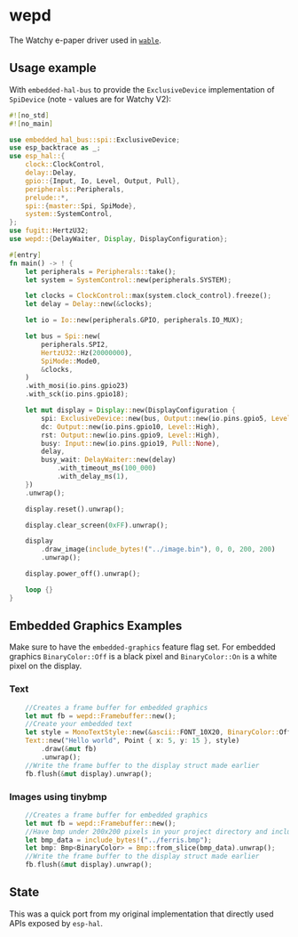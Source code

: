 # wepd

The Watchy e-paper driver used in [`wable`](https://github.com/invpt/wable).

## Usage example

With `embedded-hal-bus` to provide the `ExclusiveDevice` implementation of `SpiDevice` (note - values are for Watchy V2):
```rust
#![no_std]
#![no_main]

use embedded_hal_bus::spi::ExclusiveDevice;
use esp_backtrace as _;
use esp_hal::{
    clock::ClockControl,
    delay::Delay,
    gpio::{Input, Io, Level, Output, Pull},
    peripherals::Peripherals,
    prelude::*,
    spi::{master::Spi, SpiMode},
    system::SystemControl,
};
use fugit::HertzU32;
use wepd::{DelayWaiter, Display, DisplayConfiguration};

#[entry]
fn main() -> ! {
    let peripherals = Peripherals::take();
    let system = SystemControl::new(peripherals.SYSTEM);

    let clocks = ClockControl::max(system.clock_control).freeze();
    let delay = Delay::new(&clocks);

    let io = Io::new(peripherals.GPIO, peripherals.IO_MUX);

    let bus = Spi::new(
        peripherals.SPI2,
        HertzU32::Hz(20000000),
        SpiMode::Mode0,
        &clocks,
    )
    .with_mosi(io.pins.gpio23)
    .with_sck(io.pins.gpio18);

    let mut display = Display::new(DisplayConfiguration {
        spi: ExclusiveDevice::new(bus, Output::new(io.pins.gpio5, Level::High), delay).unwrap(),
        dc: Output::new(io.pins.gpio10, Level::High),
        rst: Output::new(io.pins.gpio9, Level::High),
        busy: Input::new(io.pins.gpio19, Pull::None),
        delay,
        busy_wait: DelayWaiter::new(delay)
            .with_timeout_ms(100_000)
            .with_delay_ms(1),
    })
    .unwrap();

    display.reset().unwrap();

    display.clear_screen(0xFF).unwrap();

    display
        .draw_image(include_bytes!("../image.bin"), 0, 0, 200, 200)
        .unwrap();

    display.power_off().unwrap();

    loop {}
}
```

## Embedded Graphics Examples
Make sure to have the `embedded-graphics` feature flag set. For embedded graphics `BinaryColor::Off` is a black pixel and `BinaryColor::On` is a white pixel on the display.

### Text
```rust
    //Creates a frame buffer for embedded graphics
    let mut fb = wepd::Framebuffer::new();
    //Create your embedded text
    let style = MonoTextStyle::new(&ascii::FONT_10X20, BinaryColor::Off);
    Text::new("Hello world", Point { x: 5, y: 15 }, style)
        .draw(&mut fb)
        .unwrap();
    //Write the frame buffer to the display struct made earlier
    fb.flush(&mut display).unwrap();
```

### Images using tinybmp
```rust
    //Creates a frame buffer for embedded graphics
    let mut fb = wepd::Framebuffer::new();
    //Have bmp under 200x200 pixels in your project directory and include it
    let bmp_data = include_bytes!("../ferris.bmp");
    let bmp: Bmp<BinaryColor> = Bmp::from_slice(bmp_data).unwrap();
    //Write the frame buffer to the display struct made earlier
    fb.flush(&mut display).unwrap();
```

## State

This was a quick port from my original implementation that directly used APIs exposed by `esp-hal`.
